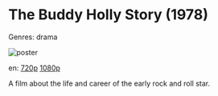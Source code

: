 # The Buddy Holly Story (1978)

Genres: drama

![poster](http://image.tmdb.org/t/p/w500/3aDrhKfuL5SRGLmsQNE1MewmhHx.jpg)

en:
  [720p](magnet:?xt=urn:btih:0817ECC8A4ED417C300E0F66E7CDD67324E59824&tr=udp://glotorrents.pw:6969/announce&tr=udp://tracker.opentrackr.org:1337/announce&tr=udp://torrent.gresille.org:80/announce&tr=udp://tracker.openbittorrent.com:80&tr=udp://tracker.coppersurfer.tk:6969&tr=udp://tracker.leechers-paradise.org:6969&tr=udp://p4p.arenabg.ch:1337&tr=udp://tracker.internetwarriors.net:1337)
  [1080p](magnet:?xt=urn:btih:3272525834E85E6023D7A76E36F0AF91620DECEA&tr=udp://glotorrents.pw:6969/announce&tr=udp://tracker.opentrackr.org:1337/announce&tr=udp://torrent.gresille.org:80/announce&tr=udp://tracker.openbittorrent.com:80&tr=udp://tracker.coppersurfer.tk:6969&tr=udp://tracker.leechers-paradise.org:6969&tr=udp://p4p.arenabg.ch:1337&tr=udp://tracker.internetwarriors.net:1337)
  


A film about the life and career of the early rock and roll star.